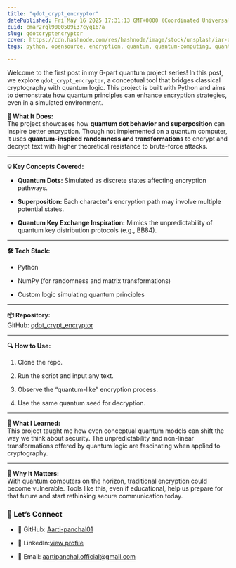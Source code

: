 ```yaml
---
title: "qdot_crypt_encryptor"
datePublished: Fri May 16 2025 17:31:13 GMT+0000 (Coordinated Universal Time)
cuid: cmar2rql9000509i37cyq167a
slug: qdotcryptencryptor
cover: https://cdn.hashnode.com/res/hashnode/image/stock/unsplash/iar-afB0QQw/upload/12489946d8608ec9b8ac58efc87ff58c.jpeg
tags: python, opensource, encryption, quantum, quantum-computing, quantum-physics, openai, cybersecurity-1, quantum-entanglement

---
```


Welcome to the first post in my 6-part quantum project series! In this post, we explore `qdot_crypt_encryptor`, a conceptual tool that bridges classical cryptography with quantum logic. This project is built with Python and aims to demonstrate how quantum principles can enhance encryption strategies, even in a simulated environment.

**🚀 What It Does:**  
The project showcases how **quantum dot behavior and superposition** can inspire better encryption. Though not implemented on a quantum computer, it uses **quantum-inspired randomness and transformations** to encrypt and decrypt text with higher theoretical resistance to brute-force attacks.

---

**💡 Key Concepts Covered:**

* **Quantum Dots:** Simulated as discrete states affecting encryption pathways.
    
* **Superposition:** Each character's encryption path may involve multiple potential states.
    
* **Quantum Key Exchange Inspiration:** Mimics the unpredictability of quantum key distribution protocols (e.g., BB84).
    

---

**🛠️ Tech Stack:**

* Python
    
* NumPy (for randomness and matrix transformations)
    
* Custom logic simulating quantum principles
    

---

**📦 Repository:**  
GitHub: [qdot\_crypt\_encryptor](https://github.com/Aarti-panchal01/qdot_crypt_encryptor)

---

**🔍 How to Use:**

1. Clone the repo.
    
2. Run the script and input any text.
    
3. Observe the “quantum-like” encryption process.
    
4. Use the same quantum seed for decryption.
    

---

**🧠 What I Learned:**  
This project taught me how even conceptual quantum models can shift the way we think about security. The unpredictability and non-linear transformations offered by quantum logic are fascinating when applied to cryptography.

---

**📌 Why It Matters:**  
With quantum computers on the horizon, traditional encryption could become vulnerable. Tools like this, even if educational, help us prepare for that future and start rethinking secure communication today.

### 🤝 Let’s Connect

* 🐙 GitHub: [Aarti-panchal01](https://github.com/Aarti-panchal01)
    
* 💼 LinkedIn:[view profile](https://www.linkedin.com/in/aarti-panchal-93196a319/)
    
* 📧 Email: aartipanchal.official@gmail.com